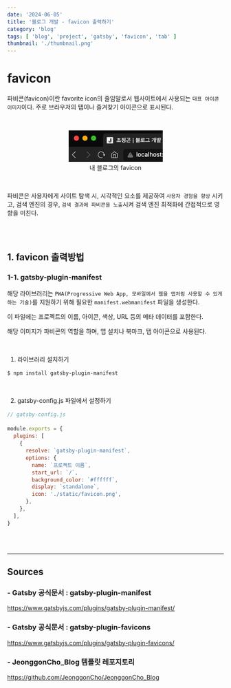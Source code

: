 ```yaml
---
date: '2024-06-05'
title: '블로그 개발 - favicon 출력하기'
category: 'blog'
tags: [ 'blog', 'project', 'gatsby', 'favicon', 'tab' ]
thumbnail: './thumbnail.png'
---
```


# favicon

파비콘(favicon)이란 favorite icon의 줄임말로서 웹사이트에서 사용되는 `대표 아이콘 이미지`이다. 주로 브라우저의 탭이나 즐겨찾기 아이콘으로 표시된다.

<br/>

<p align="center">
    <img src="example.png" alt="favicon 예시"><br/>
    <span>내 블로그의 favicon</span>
</p>

<br/>

파비콘은 사용자에게 사이트 탐색 시, 시각적인 요소를 제공하여 `사용자 경험을 향상` 시키고, 검색 엔진의 경우, `검색 결과에 파비콘을 노출`시켜 검색 엔진 최적화에 간접적으로
영향을 미친다.

<br/>
<br/>

## 1. favicon 출력방법

### 1-1. gatsby-plugin-manifest

해당 라이브러리는 `PWA(Progressive Web App, 모바일에서 웹을 앱처럼 사용할 수 있게 하는 기술)`를 지원하기 위해 필요한 `manifest.webmanifest` 파일을 생성한다.

이 파일에는 프로젝트의 이름, 아이콘, 색상, URL 등의 메타 데이터를 포함한다.

해당 이미지가 파비콘의 역할을 하며, 앱 설치나 북마크, 탭 아이콘으로 사용된다.

<br/>

1. 라이브러리 설치하기

```bash
$ npm install gatsby-plugin-manifest
```

<br/>

2. gatsby-config.js 파일에서 설정하기

```js
// gatsby-config.js

module.exports = {
  plugins: [
    {
      resolve: `gatsby-plugin-manifest`,
      options: {
        name: `프로젝트 이름`,
        start_url: `/`,
        background_color: `#ffffff`,
        display: `standalone`,
        icon: './static/favicon.png',
      },
    },
  ],
}
```

<br/>
<br/>

---

## Sources

### - Gatsby 공식문서 : gatsby-plugin-manifest

https://www.gatsbyjs.com/plugins/gatsby-plugin-manifest/

### - Gatsby 공식문서 : gatsby-plugin-favicons

https://www.gatsbyjs.com/plugins/gatsby-plugin-favicons/

### - JeonggonCho_Blog 템플릿 레포지토리

https://github.com/JeonggonCho/JeonggonCho_Blog